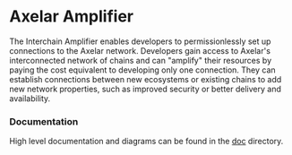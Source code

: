 # Axelar Amplifier

The Interchain Amplifier enables developers to permissionlessly set up connections to the Axelar network. Developers gain access to Axelar's interconnected network of chains and can "amplify" their resources by paying the cost equivalent to developing only one connection. They can establish connections between new ecosystems or existing chains to add new network properties, such as improved security or better delivery and availability.

### Documentation

High level documentation and diagrams can be found in the [doc](./doc/) directory.
